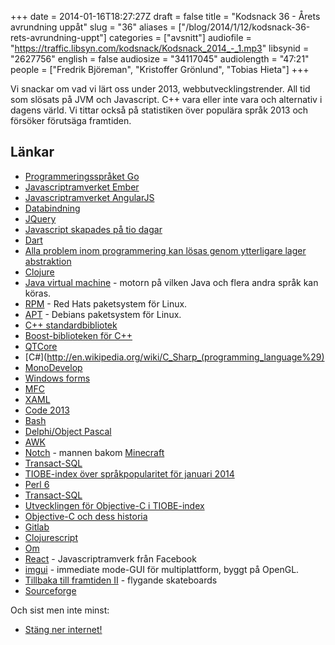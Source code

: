 +++
date = 2014-01-16T18:27:27Z
draft = false
title = "Kodsnack 36 - Årets avrundning uppåt"
slug = "36"
aliases = ["/blog/2014/1/12/kodsnack-36-rets-avrundning-uppt"]
categories = ["avsnitt"]
audiofile = "https://traffic.libsyn.com/kodsnack/Kodsnack_2014_-_1.mp3"
libsynid = "2627756"
english = false
audiosize = "34117045"
audiolength = "47:21"
people = ["Fredrik Björeman", "Kristoffer Grönlund", "Tobias Hieta"]
+++

Vi snackar om vad vi lärt oss under 2013, webbutvecklingstrender. All tid som slösats på JVM och Javascript. C++ vara eller inte vara och alternativ i dagens värld. Vi tittar också på statistiken över populära språk 2013 och försöker förutsäga framtiden.

## Länkar

- [Programmeringsspråket Go](http://golang.org)
- [Javascriptramverket Ember](http://emberjs.com)
- [Javascriptramverket AngularJS](http://angularjs.org)
- [Databindning](http://en.wikipedia.org/wiki/Data_binding)
- [JQuery](http://jquery.com)
- [Javascript skapades på tio dagar](http://www.w3.org/community/webed/wiki/A_Short_History_of_JavaScript)
- [Dart](https://www.dartlang.org)
- [Alla problem inom programmering kan lösas genom ytterligare lager abstraktion](http://en.wikipedia.org/wiki/Abstraction_layer)
- [Clojure](http://clojure.org)
- [Java virtual machine](http://en.wikipedia.org/wiki/Java_virtual_machine) - motorn på vilken Java och flera andra språk kan köras.
- [RPM](http://en.wikipedia.org/wiki/RPM_Package_Manager) - Red Hats paketsystem för Linux.
- [APT](http://en.wikipedia.org/wiki/Advanced_Packaging_Tool) - Debians paketsystem för Linux.
- [C++ standardbibliotek](http://en.wikipedia.org/wiki/C%2B%2B_Standard_Library)
- [Boost-biblioteken för C++](http://en.wikipedia.org/wiki/Boost_%29C%2B%2B_libraries%29)
- [QTCore](http://qt-project.org/doc/qt-4.8/qtcore.html)
- [C#](http://en.wikipedia.org/wiki/C_Sharp_(programming_language%29)
- [MonoDevelop](http://monodevelop.com)
- [Windows forms](http://en.wikipedia.org/wiki/Windows_Forms)
- [MFC](http://en.wikipedia.org/wiki/Microsoft_Foundation_Class_Library)
- [XAML](http://en.wikipedia.org/wiki/Xaml)
- [Code 2013](http://code2013.herokuapp.com)
- [Bash](http://www.gnu.org/software/bash/bash.html)
- [Delphi/Object Pascal](http://en.wikipedia.org/wiki/Object_Pascal)
- [AWK](http://en.wikipedia.org/wiki/AWK)
- [Notch](http://en.wikipedia.org/wiki/Markus_Persson) - mannen bakom [Minecraft](http://en.wikipedia.org/wiki/Minecraft)
- [Transact-SQL](http://en.wikipedia.org/wiki/Transact-SQL)
- [TIOBE-index över språkpopularitet för januari 2014](http://www.tiobe.com/index.php/content/paperinfo/tpci/index.html)
- [Perl 6](http://perl6.org)
- [Transact-SQL](http://en.wikipedia.org/wiki/Transact-SQL)
- [Utvecklingen för Objective-C i TIOBE-index](http://www.tiobe.com/index.php/content/paperinfo/tpci/Objective_C.html)
- [Objective-C och dess historia](http://en.wikipedia.org/wiki/Objective-c#History)
- [Gitlab](http://gitlab.org)
- [Clojurescript](http://clojure.org/clojurescript)
- [Om](https://github.com/swannodette/om)
- [React](http://facebook.github.io/react/) - Javascriptramverk från Facebook
- [imgui](https://github.com/AdrienHerubel/imgui) - immediate mode-GUI för multiplattform, byggt på OpenGL.
- [Tillbaka till framtiden II](http://en.wikipedia.org/wiki/Back_to_the_Future_Part_II) - flygande skateboards
- [Sourceforge](http://sourceforge.net)

Och sist men inte minst:

- [Stäng ner internet!](http://hallandsposten.se/asikter/hplasaren/1.2704968-stang-ner-internet)
